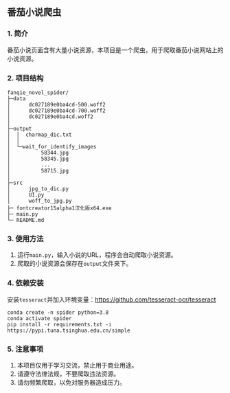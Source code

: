 ## 番茄小说爬虫
### 1. 简介
番茄小说页面含有大量小说资源，本项目是一个爬虫，用于爬取番茄小说网站上的小说资源。
### 2. 项目结构
```plaintext
fanqie_novel_spider/
├─data
│      dc027189e0ba4cd-500.woff2
│      dc027189e0ba4cd-700.woff2
│      dc027189e0ba4cd.woff2
│
├─output
│  │  charmap_dic.txt
│  │
│  └─wait_for_identify_images
│          58344.jpg
│          58345.jpg
│          ...
│          58715.jpg
│
├─src
│      jpg_to_dic.py
│      UI.py
│      woff_to_jpg.py
├─ fontcreator15alpha1汉化版x64.exe
├─ main.py
└─ README.md
```
### 3. 使用方法
1. 运行`main.py`，输入小说的URL，程序会自动爬取小说资源。
2. 爬取的小说资源会保存在`output`文件夹下。

### 4. 依赖安装
安装`tesseract`并加入环境变量：https://github.com/tesseract-ocr/tesseract
```shell
conda create -n spider python=3.8
conda activate spider
pip install -r requirements.txt -i https://pypi.tuna.tsinghua.edu.cn/simple
```
### 5. 注意事项
1. 本项目仅用于学习交流，禁止用于商业用途。
2. 请遵守法律法规，不要爬取违法资源。
3. 请勿频繁爬取，以免对服务器造成压力。

